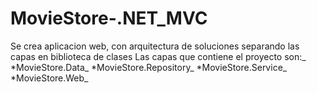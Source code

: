 # MovieStore-.NET_MVC
Se crea aplicacion web, con arquitectura de soluciones separando las capas en biblioteca de clases
Las capas que contiene el proyecto son:_
*MovieStore.Data_
*MovieStore.Repository_
*MovieStore.Service_
*MovieStore.Web_
